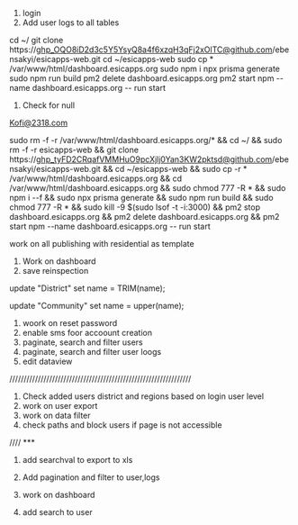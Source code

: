 1. login
2. Add user logs to all tables


cd ~/
git clone https://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@github.com/ebensakyi/esicapps-web.git
cd ~/esicapps-web
sudo cp * /var/www/html/dashboard.esicapps.org
sudo npm i
npx prisma generate
sudo npm run build
pm2 delete dashboard.esicapps.org
pm2 start npm --name dashboard.esicapps.org -- run start




1. Check for null


Kofi@2318.com




sudo rm -f -r  /var/www/html/dashboard.esicapps.org/* && cd ~/ && sudo rm -f -r  esicapps-web && git clone https://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@github.com/ebensakyi/esicapps-web.git && cd ~/esicapps-web  && sudo cp -r * /var/www/html/dashboard.esicapps.org && cd  /var/www/html/dashboard.esicapps.org  && sudo chmod 777 -R * && sudo npm i --f  && sudo npx prisma generate && sudo npm run build && sudo chmod 777 -R * && sudo kill -9 $(sudo lsof -t -i:3000) && pm2 stop dashboard.esicapps.org && pm2 delete dashboard.esicapps.org && pm2 start npm --name dashboard.esicapps.org -- run start



work on all publishing with  residential as template



1. Work on dashboard
2. save  reinspection


 
update "District"
   set name = TRIM(name);
   
   update "Community"
   set name = upper(name);



   1. woork on reset password
   2. enable sms foor accoount creation
   3. paginate, search and filter users
   4. paginate, search and filter user loogs
   5. edit dataview



   ////////////////////////////////////////////////////////////////
   1. Check added users district and regions based on login user level
   2. work on user export
   3. work on data filter
   4. check paths  and block users if page is not accessible

//// ***
1. add searchval to export to xls



1. Add pagination and filter to user,logs 
2. work on dashboard
3. add search to user